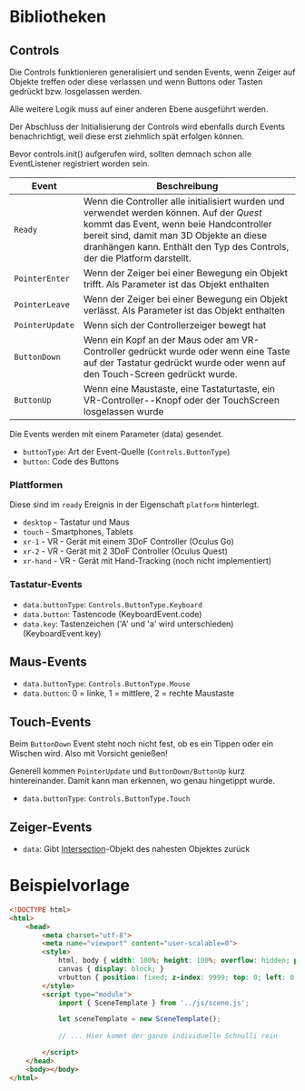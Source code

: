 # Bibliotheken

## Controls

Die Controls funktionieren generalisiert und senden Events, wenn Zeiger
auf Objekte treffen oder diese verlassen und wenn Buttons oder Tasten gedrückt bzw. losgelassen
werden.

Alle weitere Logik muss auf einer anderen Ebene ausgeführt werden.

Der Abschluss der Initialisierung der Controls wird ebenfalls durch Events benachrichtigt, weil diese
erst ziehmlich spät erfolgen können.

Bevor controls.init() aufgerufen wird, sollten demnach schon alle EventListener registriert worden sein.

|Event|Beschreibung|
|---|---|
|`Ready`|Wenn die Controller alle initialisiert wurden und verwendet werden können. Auf der *Quest* kommt das Event, wenn beie Handcontroller bereit sind, damit man 3D Objekte an diese dranhängen kann. Enthält den Typ des Controls, der die Platform darstellt.|
|`PointerEnter`|Wenn der Zeiger bei einer Bewegung ein Objekt trifft. Als Parameter ist das Objekt enthalten|
|`PointerLeave`|Wenn der Zeiger bei einer Bewegung ein Objekt verlässt. Als Parameter ist das Objekt enthalten|
|`PointerUpdate`|Wenn sich der Controllerzeiger bewegt hat|
|`ButtonDown`|Wenn ein Kopf an der Maus oder am VR-Controller gedrückt wurde oder wenn eine Taste auf der Tastatur gedrückt wurde oder wenn auf den Touch-Screen gedrückt wurde.|
|`ButtonUp`|Wenn eine Maustaste, eine Tastaturtaste, ein VR-Controller--Knopf oder der TouchScreen losgelassen wurde|

Die Events werden mit einem Parameter (data) gesendet.
- `buttonType`: Art der Event-Quelle (`Controls.ButtonType`)
- `button`: Code des Buttons

### Plattformen

Diese sind im `ready` Ereignis in der Eigenschaft `platform` hinterlegt.

- `desktop` - Tastatur und Maus
- `touch` - Smartphones, Tablets
- `xr-1` - VR - Gerät mit einem 3DoF Controller (Oculus Go)
- `xr-2` - VR - Gerät mit 2 3DoF Controller (Oculus Quest)
- `xr-hand` - VR - Gerät mit Hand-Tracking (noch nicht implementiert)

### Tastatur-Events

- `data.buttonType`: `Controls.ButtonType.Keyboard`
- `data.button`: Tastencode (KeyboardEvent.code)
- `data.key`: Tastenzeichen ('A' und 'a' wird unterschieden) (KeyboardEvent.key)

## Maus-Events

- `data.buttonType`: `Controls.ButtonType.Mouse`
- `data.button`: 0 = linke, 1 = mittlere, 2 = rechte Maustaste

## Touch-Events

Beim `ButtonDown` Event steht noch nicht fest, ob es ein Tippen oder ein Wischen wird.
Also mit Vorsicht genießen!

Generell kommen `PointerUpdate` und `ButtonDown/ButtonUp` kurz hintereinander. Damit kann man erkennen,
wo genau hingetippt wurde.

- `data.buttonType`: `Controls.ButtonType.Touch`

## Zeiger-Events

- `data`: Gibt [Intersection](https://threejs.org/docs/#api/en/core/Raycaster.intersectObject)-Objekt des nahesten Objektes zurück

# Beispielvorlage

```html
<!DOCTYPE html>
<html>
	<head>
        <meta charset="utf-8">
        <meta name="viewport" content="user-scalable=0">
        <style>
            html, body { width: 100%; height: 100%; overflow: hidden; padding: 0; margin: 0; }
            canvas { display: block; }
            vrbutton { position: fixed; z-index: 9999; top: 0; left: 0; right: 0; bottom: 0; color: red; background-color: rgba(0,0,0,.9); display: flex; justify-content: center; flex-direction: column; text-align: center; font-size: xxx-large; cursor: pointer; user-select: none; }
        </style>
        <script type="module">
            import { SceneTemplate } from '../js/scene.js';

            let sceneTemplate = new SceneTemplate();
            
            // ... Hier kommt der ganze individuelle Schnulli rein

        </script>
    </head>
    <body></body>
</html>
```
